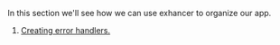 In this section we'll see how we can use exhancer to organize our app.

1. [Creating error handlers.]("/advanced-exhancer/custom-error-handlers")
